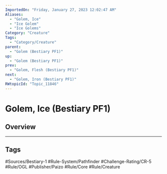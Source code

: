 ```yaml
---
ImportedOn: "Friday, January 27, 2023 12:02:47 AM"
Aliases:
  - "Golem, Ice"
  - "Ice Golem"
  - "Ice Golems"
Category: "Creature"
Tags:
  - "Category/Creature"
parent:
  - "Golem (Bestiary PF1)"
up:
  - "Golem (Bestiary PF1)"
prev:
  - "Golem, Flesh (Bestiary PF1)"
next:
  - "Golem, Iron (Bestiary PF1)"
RWtopicId: "Topic_11846"
---
```

# Golem, Ice (Bestiary PF1)
## Overview

---
## Tags
#Sources/Bestiary-1 #Rule-System/Pathfinder #Challenge-Rating/CR-5 #Rule/OGL #Publisher/Paizo #Rule/Core #Rule/Creature

